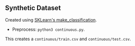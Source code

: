 Synthetic Dataset
---
Created using [SKLearn's make_classification](https://scikit-learn.org/stable/modules/generated/sklearn.datasets.make_classification.html).

* Preprocess: `python3 continuous.py`.

This creates a `continuous/train.csv` and `continuous/test.csv`.
